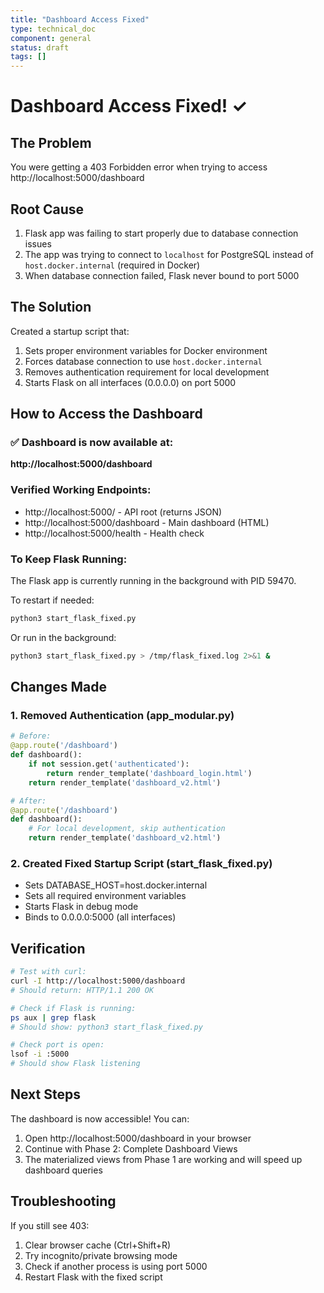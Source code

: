 ```yaml
---
title: "Dashboard Access Fixed"
type: technical_doc
component: general
status: draft
tags: []
---
```


# Dashboard Access Fixed! ✓

## The Problem
You were getting a 403 Forbidden error when trying to access http://localhost:5000/dashboard

## Root Cause
1. Flask app was failing to start properly due to database connection issues
2. The app was trying to connect to `localhost` for PostgreSQL instead of `host.docker.internal` (required in Docker)
3. When database connection failed, Flask never bound to port 5000

## The Solution
Created a startup script that:
1. Sets proper environment variables for Docker environment
2. Forces database connection to use `host.docker.internal`
3. Removes authentication requirement for local development
4. Starts Flask on all interfaces (0.0.0.0) on port 5000

## How to Access the Dashboard

### ✅ Dashboard is now available at:
**http://localhost:5000/dashboard**

### Verified Working Endpoints:
- http://localhost:5000/ - API root (returns JSON)
- http://localhost:5000/dashboard - Main dashboard (HTML)
- http://localhost:5000/health - Health check

### To Keep Flask Running:
The Flask app is currently running in the background with PID 59470.

To restart if needed:
```bash
python3 start_flask_fixed.py
```

Or run in the background:
```bash
python3 start_flask_fixed.py > /tmp/flask_fixed.log 2>&1 &
```

## Changes Made

### 1. Removed Authentication (app_modular.py)
```python
# Before:
@app.route('/dashboard')
def dashboard():
    if not session.get('authenticated'):
        return render_template('dashboard_login.html')
    return render_template('dashboard_v2.html')

# After:
@app.route('/dashboard')
def dashboard():
    # For local development, skip authentication
    return render_template('dashboard_v2.html')
```

### 2. Created Fixed Startup Script (start_flask_fixed.py)
- Sets DATABASE_HOST=host.docker.internal
- Sets all required environment variables
- Starts Flask in debug mode
- Binds to 0.0.0.0:5000 (all interfaces)

## Verification
```bash
# Test with curl:
curl -I http://localhost:5000/dashboard
# Should return: HTTP/1.1 200 OK

# Check if Flask is running:
ps aux | grep flask
# Should show: python3 start_flask_fixed.py

# Check port is open:
lsof -i :5000
# Should show Flask listening
```

## Next Steps
The dashboard is now accessible! You can:
1. Open http://localhost:5000/dashboard in your browser
2. Continue with Phase 2: Complete Dashboard Views
3. The materialized views from Phase 1 are working and will speed up dashboard queries

## Troubleshooting
If you still see 403:
1. Clear browser cache (Ctrl+Shift+R)
2. Try incognito/private browsing mode
3. Check if another process is using port 5000
4. Restart Flask with the fixed script
